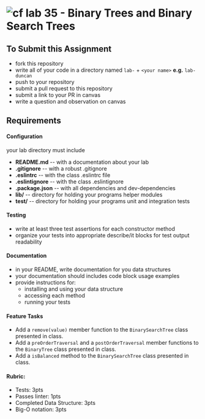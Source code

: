 ![cf](http://i.imgur.com/7v5ASc8.png) lab 35 - Binary Trees and Binary Search Trees
====

## To Submit this Assignment
  * fork this repository
  * write all of your code in a directory named `lab-` + `<your name>` **e.g.** `lab-duncan`
  * push to your repository
  * submit a pull request to this repository
  * submit a link to your PR in canvas
  * write a question and observation on canvas

## Requirements
#### Configuration
  <!-- list of files, configurations, tools, etc that are required -->
  your lab directory must include
  * **README.md** -- with a documentation about your lab
  * **.gitignore** -- with a robust .gitignore
  * **.eslintrc** -- with the class .eslintrc file
  * **.eslintignore** -- with the class .eslintignore
  * **.package.json** -- with all dependencies and dev-dependencies
  * **lib/** -- directory for holding your programs helper modules
  * **test/** -- directory for holding your programs unit and integration tests

#### Testing
  * write at least three test assertions for each constructor method
  * organize your tests into appropriate describe/it blocks for test output readability

####  Documentation
  * in your README, write documentation for you data structures
  * your documentation should includes code block usage examples
  * provide instructions for:
    * installing and using your data structure
    * accessing each method
    * running your tests

#### Feature Tasks
* Add a `remove(value)` member function to the `BinarySearchTree` class presented in class. 
* Add a `preOrderTraversal` and a `postOrderTraversal` member functions to the `BinaryTree` class presented in class.
* Add a `isBalanced` method to the `BinarySearchTree` class presented in class.
#### Rubric:
  * Tests: 3pts
  * Passes linter: 1pts
  * Completed Data Structure: 3pts
  * Big-O notation: 3pts